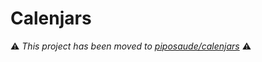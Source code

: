 # Calenjars

:warning: *This project has been moved to
[piposaude/calenjars](https://github.com/piposaude/calenjars)* :warning:
